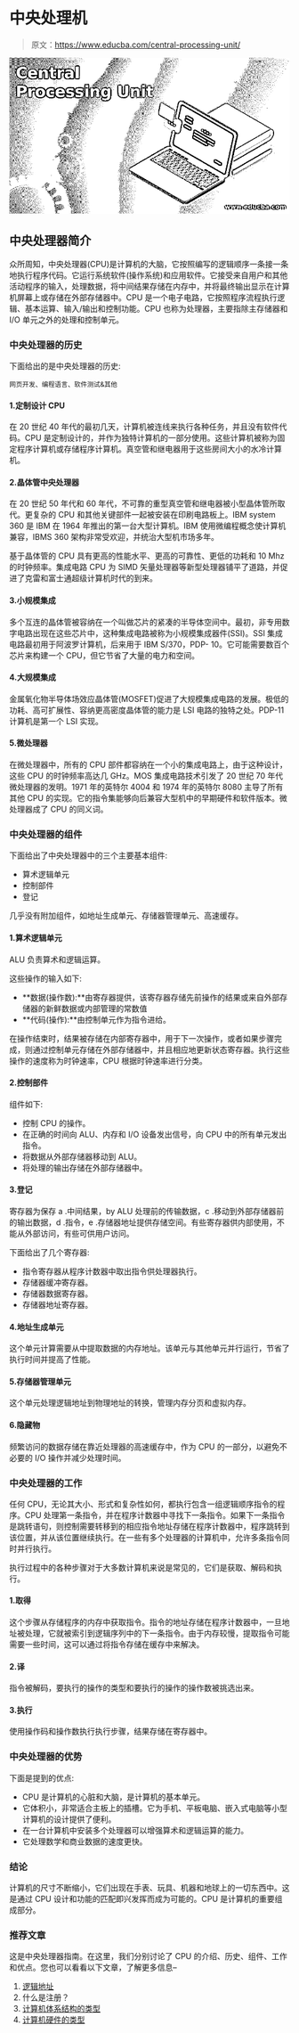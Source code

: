 # 中央处理机

> 原文：<https://www.educba.com/central-processing-unit/>

![Central Processing Unit](img/c261a1368c80fd3dffc220bcb50d420c.png)



## 中央处理器简介

众所周知，中央处理器(CPU)是计算机的大脑，它按照编写的逻辑顺序一条接一条地执行程序代码。它运行系统软件(操作系统)和应用软件。它接受来自用户和其他活动程序的输入，处理数据，将中间结果存储在内存中，并将最终输出显示在计算机屏幕上或存储在外部存储器中。CPU 是一个电子电路，它按照程序流程执行逻辑、基本运算、输入/输出和控制功能。CPU 也称为处理器，主要指除主存储器和 I/O 单元之外的处理和控制单元。

### 中央处理器的历史

下面给出的是中央处理器的历史:

<small>网页开发、编程语言、软件测试&其他</small>

#### 1.定制设计 CPU

在 20 世纪 40 年代的最初几天，计算机被连线来执行各种任务，并且没有软件代码。CPU 是定制设计的，并作为独特计算机的一部分使用。这些计算机被称为固定程序计算机或存储程序计算机。真空管和继电器用于这些房间大小的水冷计算机。

#### 2.晶体管中央处理器

在 20 世纪 50 年代和 60 年代，不可靠的重型真空管和继电器被小型晶体管所取代。更复杂的 CPU 和其他关键部件一起被安装在印刷电路板上。IBM system 360 是 IBM 在 1964 年推出的第一台大型计算机。IBM 使用微编程概念使计算机兼容，IBMS 360 架构非常受欢迎，并统治大型机市场多年。

基于晶体管的 CPU 具有更高的性能水平、更高的可靠性、更低的功耗和 10 Mhz 的时钟频率。集成电路 CPU 为 SIMD 矢量处理器等新型处理器铺平了道路，并促进了克雷和富士通超级计算机时代的到来。

#### 3.小规模集成

多个互连的晶体管被容纳在一个叫做芯片的紧凑的半导体空间中。最初，非专用数字电路出现在这些芯片中，这种集成电路被称为小规模集成器件(SSI)。SSI 集成电路最初用于阿波罗计算机，后来用于 IBM S/370，PDP- 10。它可能需要数百个芯片来构建一个 CPU，但它节省了大量的电力和空间。

#### 4.大规模集成

金属氧化物半导体场效应晶体管(MOSFET)促进了大规模集成电路的发展。极低的功耗、高可扩展性、容纳更高密度晶体管的能力是 LSI 电路的独特之处。PDP-11 计算机是第一个 LSI 实现。

#### 5.微处理器

在微处理器中，所有的 CPU 部件都容纳在一个小的集成电路上，由于这种设计，这些 CPU 的时钟频率高达几 GHz。MOS 集成电路技术引发了 20 世纪 70 年代微处理器的发明。1971 年的英特尔 4004 和 1974 年的英特尔 8080 主导了所有其他 CPU 的实现。它的指令集能够向后兼容大型机中的早期硬件和软件版本。微处理器成了 CPU 的同义词。

### 中央处理器的组件

下面给出了中央处理器中的三个主要基本组件:

*   算术逻辑单元
*   控制部件
*   登记

几乎没有附加组件，如地址生成单元、存储器管理单元、高速缓存。

#### 1.算术逻辑单元

ALU 负责算术和逻辑运算。

这些操作的输入如下:

*   **数据(操作数):**由寄存器提供，该寄存器存储先前操作的结果或来自外部存储器的新鲜数据或内部管理的常数值
*   **代码(操作):**由控制单元作为指令进给。

在操作结束时，结果被存储在内部寄存器中，用于下一次操作，或者如果步骤完成，则通过控制单元存储在外部存储器中，并且相应地更新状态寄存器。执行这些操作的速度称为时钟速率，CPU 根据时钟速率进行分类。

#### 2.控制部件

组件如下:

*   控制 CPU 的操作。
*   在正确的时间向 ALU、内存和 I/O 设备发出信号，向 CPU 中的所有单元发出指令。
*   将数据从外部存储器移动到 ALU。
*   将处理的输出存储在外部存储器中。

#### 3.登记

寄存器为保存 a .中间结果，by ALU 处理前的传输数据，c .移动到外部存储器前的输出数据，d .指令，e .存储器地址提供存储空间。有些寄存器供内部使用，不能从外部访问，有些可供用户访问。

下面给出了几个寄存器:

*   指令寄存器从程序计数器中取出指令供处理器执行。
*   存储器缓冲寄存器。
*   存储器数据寄存器。
*   存储器地址寄存器。

#### 4.地址生成单元

这个单元计算需要从中提取数据的内存地址。该单元与其他单元并行运行，节省了执行时间并提高了性能。

#### 5.存储器管理单元

这个单元处理逻辑地址到物理地址的转换，管理内存分页和虚拟内存。

#### 6.隐藏物

频繁访问的数据存储在靠近处理器的高速缓存中，作为 CPU 的一部分，以避免不必要的 I/O 操作并减少处理时间。

### 中央处理器的工作

任何 CPU，无论其大小、形式和复杂性如何，都执行包含一组逻辑顺序指令的程序。CPU 处理第一条指令，并在程序计数器中寻找下一条指令。如果下一条指令是跳转语句，则控制需要转移到的相应指令地址存储在程序计数器中，程序跳转到该位置，并从该位置继续执行。在一些有多个处理器的计算机中，允许多条指令同时并行执行。

执行过程中的各种步骤对于大多数计算机来说是常见的，它们是获取、解码和执行。

#### 1.取得

这个步骤从存储程序的内存中获取指令。指令的地址存储在程序计数器中，一旦地址被处理，它就被索引到逻辑序列中的下一条指令。由于内存较慢，提取指令可能需要一些时间，这可以通过将指令存储在缓存中来解决。

#### 2.译

指令被解码，要执行的操作的类型和要执行的操作的操作数被挑选出来。

#### 3.执行

使用操作码和操作数执行执行步骤，结果存储在寄存器中。

### 中央处理器的优势

下面是提到的优点:

*   CPU 是计算机的心脏和大脑，是计算机的基本单元。
*   它体积小，非常适合主板上的插槽。它为手机、平板电脑、嵌入式电脑等小型计算机的设计提供了便利。
*   在一台计算机中安装多个处理器可以增强算术和逻辑运算的能力。
*   它处理数学和商业数据的速度更快。

### 结论

计算机的尺寸不断缩小，它们出现在手表、玩具、机器和地球上的一切东西中。这是通过 CPU 设计和功能的匹配即兴发挥而成为可能的。CPU 是计算机的重要组成部分。

### 推荐文章

这是中央处理器指南。在这里，我们分别讨论了 CPU 的介绍、历史、组件、工作和优点。您也可以看看以下文章，了解更多信息–

1.  [逻辑地址](https://www.educba.com/logical-address/)
2.  什么是注册？
3.  [计算机体系结构的类型](https://www.educba.com/types-of-computer-architecture/)
4.  [计算机硬件的类型](https://www.educba.com/types-of-computer-hardware/)





